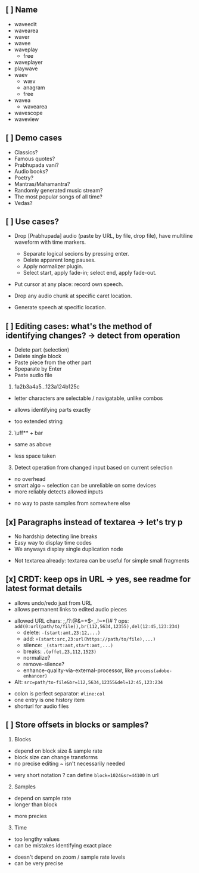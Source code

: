 ## [ ] Name

* waveedit
* wavearea
* waver
* wavee
* waveplay
  + free
* waveplayer
* playwave
* waev
  + wæv
  + anagram
  + free
* wavea
  + wavearea
* wavescope
* waveview

## [ ] Demo cases

* Classics?
* Famous quotes?
* Prabhupada vani?
* Audio books?
* Poetry?
* Mantras/Mahamantra?
* Randomly generated music stream?
* The most popular songs of all time?
* Vedas?

## [ ] Use cases?

* Drop [Prabhupada] audio (paste by URL, by file, drop file), have multiline waveform with time markers.
  * Separate logical secions by pressing enter.
  * Delete apparent long pauses.
  * Apply normalizer plugin.
  * Select start, apply fade-in; select end, apply fade-out.

* Put cursor at any place: record own speech.
* Drop any audio chunk at specific caret location.
* Generate speech at specific location.

## [ ] Editing cases: what's the method of identifying changes? -> detect from operation

* Delete part (selection)
* Delete single block
* Paste piece from the other part
* Speparate by Enter
* Paste audio file

1. 1a2b3a4a5...123a124b125c

  - letter characters are selectable / navigatable, unlike combos
  + allows identifying parts exactly
  - too extended string

2. \uff** + bar

  - same as above
  + less space taken

3. Detect operation from changed input based on current selection

  + no overhead
  + smart algo
  ~ selection can be unreliable on some devices
  + more reliably detects allowed inputs
  - no way to paste samples from somewhere else

## [x] Paragraphs instead of textarea -> let's try p

+ No hardship detecting line breaks
+ Easy way to display time codes
+ We anyways display single duplication node
- Not textarea already: textarea can be useful for simple small fragments

## [x] CRDT: keep ops in URL -> yes, see readme for latest format details

+ allows undo/redo just from URL
+ allows permanent links to edited audio pieces
* allowed URL chars: ;,/?:@&=+$-_.!~*()#
? ops: `add(0:url(path/to/file)),br(112,5634,12355),del(12:45,123:234)`
  * delete: `-(start:amt,23:12,...)`
  * add: `+(start:src,23:url(https://path/to/file),...)`
  * silence: `_(start:amt,start:amt,...)`
  * breaks: `.(offet,23,112,1523)`
  * normalize?
  * remove-silence?
  * enhance-quality-via-external-processor, like `process(adobe-enhancer)`
* Alt: `src=path/to-file&br=112,5634,12355&del=12:45,123:234`
+ colon is perfect separator: `#line:col`
+ one entry is one history item
+ shorturl for audio files

## [ ] Store offsets in blocks or samples?

1. Blocks
- depend on block size & sample rate
- block size can change transforms
- no precise editing
  ~ isn't necessarily needed
+ very short notation
? can define `block=1024&sr=44100` in url

2. Samples
- depend on sample rate
- longer than block
+ more precies

3. Time
- too lengthy values
- can be mistakes identifying exact place
+ doesn't depend on zoom / sample rate levels
+ can be very precise